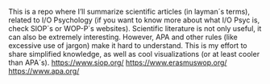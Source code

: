 This is a repo where I’ll summarize scientific articles (in layman´s terms), related to I/O Psychology (if you want to know more about what I/O Psyc is, check SIOP´s or WOP-P´s websites).
Scientific literature is not only useful, it can also be extremely interesting. However, APA and other rules (like excessive use of jargon) make it hard to understand. 
This is my effort to share simplified knowledge, as well as cool visualizations (or at least cooler than APA´s).
https://www.siop.org/
https://www.erasmuswop.org/
https://www.apa.org/
